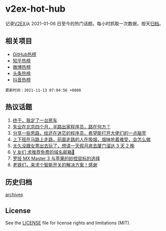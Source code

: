 # v2ex-hot-hub

 记录[V2EX](https://www.v2ex.com/)从 2021-01-06 日至今的热门话题。每小时抓取一次数据，按天[归档](archives)。
 
 ## 相关项目

- [GitHub热榜](https://github.com/snaildev/github-hot-hub)
- [知乎热榜](https://github.com/snaildev/zhihu-hot-hub)
- [微博热榜](https://github.com/snaildev/weibo-hot-hub)
- [头条热榜](https://github.com/snaildev/toutiao-hot-hub)
- [抖音热榜](https://github.com/snaildev/douyin-hot-hub)


 `更新时间：2021-11-13 07:04:56 +0800`

## 热议话题

1. [终于，我定了一台房车](https://www.v2ex.com/t/814857)
1. [失业在北京四个月，半路出家程序员，路在何方？](https://www.v2ex.com/t/814816)
1. [分享一些思路，给还在迷茫的程序员，希望能打开大佬们的一点脑壳](https://www.v2ex.com/t/814890)
1. [上下班在马路上走路，前面走路的人在吸烟，烟味呛着难受，会怎么做](https://www.v2ex.com/t/814860)
1. [太久没跟女票出去玩了，想请一天假月底去厦门溜达 3 天 2 晚](https://www.v2ex.com/t/814871)
1. [V 友们 求推荐免费的域名邮箱🙏](https://www.v2ex.com/t/814862)
1. [罗技 MX Master 3 与苹果的妙控鼠标的选择](https://www.v2ex.com/t/814923)
1. [老铁们，来求个智能开关的解决方案！感谢](https://www.v2ex.com/t/814833)

## 历史归档

[archives](archives)

## License

See the [LICENSE](LICENSE) file for license rights and limitations (MIT).
